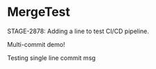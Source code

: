 # MergeTest

STAGE-2878: Adding a line to test CI/CD pipeline.

Multi-commit demo!

Testing single line commit msg
